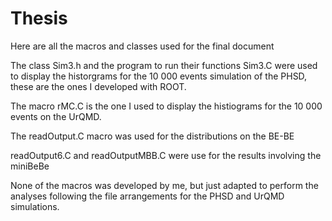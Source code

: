 # Thesis
Here are all the macros and classes used for the final document

The class Sim3.h and the program to run their functions Sim3.C were used to display the historgrams for the 10 000 events simulation of the PHSD, these are the ones I developed with ROOT.

The macro rMC.C is the one I used to display the histiograms for the 10 000 events on the UrQMD.

The readOutput.C macro was used for the distributions on the BE-BE

readOutput6.C and readOutputMBB.C were use for the results involving the miniBeBe
 
 None of the macros was developed by me, but just adapted to perform the analyses following the file arrangements for the PHSD and UrQMD simulations.
